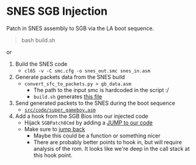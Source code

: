 # SNES SGB Injection

Patch in SNES assembly to SGB via the LA boot sequence.

> bash build.sh

or

1) Build the SNES code
    * `cl65 -v -C smc.cfg -o snes_out.smc snes_in.asm`
1) Generate packets data from the SNES build
    * `convert_sfc_to_packets.py > gb_data.asm`
        * The path to the input smc is hardcoded in the script :/
        * `build.sh` generates [this file](https://github.com/cphartman/super-awakening/blob/sgb-injection/src/data/super_gameboy/injection_data.asm)
1) Send generated packets to the SNES during the boot sequence
    * [`src/code/super_gameboy.asm`](https://github.com/cphartman/super-awakening/blob/sgb-injection/src/code/super_gameboy.asm#L126-L149)
1) Add a hook from the SGB Bios into our injected code
    * Hijack `SGBPatch8Cmd` by adding a [JUMP to our code](https://github.com/cphartman/super-awakening/blob/sgb-injection/src/data/super_gameboy/commands.asm#L116-L117)
    * Make sure to [jump back](https://github.com/cphartman/super-awakening/blob/sgb-injection/src/data/super_gameboy/injection_data/injection_script.asm#L22)
        * Maybe this could be a function or something nicer
        * There are probably better points to hook in, but will require analysis of the rom.  It looks like we're deep in the call stack at this hook point.